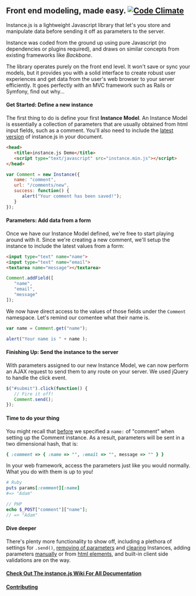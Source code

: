## Front end modeling, made easy. [![Code Climate](https://codeclimate.com/github/adammcarth/instance.js.png)](https://codeclimate.com/github/adammcarth/instance.js)

Instance.js is a lightweight Javascript library that let's you store and manipulate data before sending it off as parameters to the server.

Instance was coded from the ground up using pure Javascript (no dependencies or plugins required), and draws on similar concepts from existing frameworks like *Backbone*.

The library operates purely on the front end level. It won't save or sync your models, but it provides you with a solid interface to create robust user experiences and get data from the user's web browser to your server efficiently. It goes perfectly with an MVC framework such as Rails or Symfony, find out why...

#### Get Started: Define a new instance

The first thing to do is define your first **Instance Model**. An Instance Model is essentially a collection of parameters that are usually obtained from html input fields, such as a comment. You'll also need to include the [latest version](https://github.com/adammcarth/instance.js/tree/master/latest_version) of instance.js in your document.

```html
<head>
   <title>instance.js Demo</title>
   <script type="text/javascript" src="instance.min.js"></script>
</head>
```

```javascript
var Comment = new Instance({
   name: "comment",
   url: "/comments/new",
   success: function() {
      alert("Your comment has been saved!");
   }
});
```
#### Parameters: Add data from a form

Once we have our Instance Model defined, we're free to start playing around with it. Since we're creating a new comment, we'll setup the instance to include the latest values from a form:

```html
<input type="text" name="name">
<input type="text" name="email">
<textarea name="message"></textarea>
```

```javascript
Comment.addField([
   "name",
   "email",
   "message"
]);
```

We now have direct access to the values of those fields under the `Comment` namespace. Let's remind our comentee what their name is.

```javascript
var name = Comment.get("name");

alert("Your name is " + name );
```

#### Finishing Up: Send the instance to the server

With parameters assigned to our new Instance Model, we can now perform an AJAX request to send them to any route on your server. We used jQuery to handle the click event.

```javascript
$("#submit").click(function() {
   // Fire it off!
   Comment.send();
});
```

#### Time to do your thing

You might recall that [before](#get-started-define-a-new-instance) we specified a `name:` of "comment" when setting up the Comment instance. As a result, parameters will be sent in a two dimensional hash, that is:

```ruby
{ :comment => { :name => "", :email => "", message => "" } }
```

In your web framework, access the parameters just like you would normally. What you do with them is up to you!

```ruby
# Ruby
puts params[:comment][:name]
#=> "Adam"
```

```php
// PHP
echo $_POST["comment"]["name"];
// => "Adam"
```

#### Dive deeper

There's plenty more functionality to show off, including a plethora of settings for `.send()`, [removing of parameters](https://github.com/adammcarth/instance.js/wiki/Remove-Parameters) and [clearing](https://github.com/adammcarth/instance.js/wiki/Reset-Instances) Instances, adding parameters [manually](https://github.com/adammcarth/instance.js/wiki/Add-Parameters#add-attributes-) or from [html elements](https://github.com/adammcarth/instance.js/wiki/Add-Parameters#addelement), and built-in client side validations are on the way.

#### [Check Out The instance.js Wiki For All Documentation](https://github.com/adammcarth/instance.js/wiki "See Full Documentation")
#### [Contributing](https://github.com/adammcarth/instance.js/wiki/Contributing)
